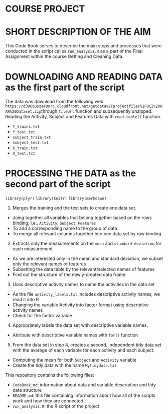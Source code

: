# COURSE PROJECT 

# SHORT DESCRIPTION OF THE AIM

This Code Book serves to describe the main steps and processes that were conducted in the script calles `run_analysis.R` as a part of the Final Assignment within the course Getting and Cleaning Data.

# DOWNLOADING AND READING DATA as the first part of the script

The data was download from the following web: 
`https://d396qusza40orc.cloudfront.net/getdata%2Fprojectfiles%2FUCI%20HAR%20Dataset.zip`through `fileUrl` function and subsequently unzipped.
Reading the Activity, Subject and Features Data with `read.table()` function.
* `Y_trains.txt`
* `Y_test.txt`
* `subject_train.txt`
* `subject_test.txt`
* `X_train.txt`
* `X_test.txt`

# PROCESSING THE DATA as the second part of the script

`library(plyr)`
`library(knitr)`
`library(markdown)`

1. Merges the training and the test sets to create one data set.
 * Joing together all variables that belong together based on the rows binding, i.e., `Activity`, `Subject`, `Features`
 * To add a corresponding name to the group of data
 * To merge all relevant columns together into one data set by row binding
 
2. Extracts only the measurements on the `mean` and `standard deviation` for each measurement.
 * As we are interested only in the mean and standard deviation, we subset only the relevant names of features
 * Subsetting the data table by the relevant/selected names of features
 * Find out the structure of the newly-created data frame
 
3. Uses descriptive activity names to name the activities in the data set
 * As the file `activity_labels.txt` includes descriptive activity names, we read it into R
 * Changing the variable Activity into factor format using descriptive activity names
 * Check for the factor variable
 
4. Appropriately labels the data set with descriptive variable names.
 * Attribute with descriptive variable names with `for()` function
 
5. From the data set in step 4, creates a second, independent tidy data set with the average of each variable for each activity and each subject.
 * Computing the mean for both `Subject` and `Activity` variable
 * Create the tidy data with the name `Mytidydata.txt`

This repository contains the following files:
* `CodeBook.md`: information about data and variable description and tidy data structure
* `README.md`: this file containing information about how all of the scripts work and how they are connected
* `run_analysis.R`: the R script of the project